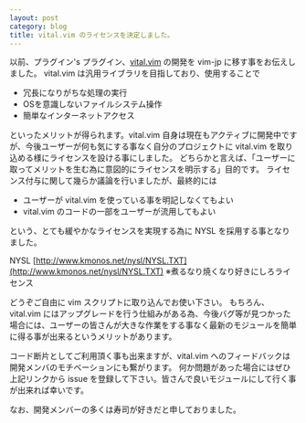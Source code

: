 ```yaml
---
layout: post
category: blog
title: vital.vim のライセンスを決定しました。
---
```


以前、プラグイン's プラグイン、[vital.vim](https://github.com/vim-jp/vital.vim) の開発を vim-jp に移す事をお伝えしました。
vital.vim は汎用ライブラリを目指しており、使用することで

* 冗長になりがちな処理の実行
* OSを意識しないファイルシステム操作
* 簡単なインターネットアクセス

といったメリットが得られます。vital.vim 自身は現在もアクティブに開発中ですが、今後ユーザーが何も気にする事なく自分のプロジェクトに vital.vim を取り込める様にライセンスを設ける事にしました。
どちらかと言えば、「ユーザーに取ってメリットを生む為に意図的にライセンスを明示する」目的です。
ライセンス付与に関して幾らか議論を行いましたが、最終的には

* ユーザーが vital.vim を使っている事を明記しなくてもよい
* vital.vim のコードの一部をユーザーが流用してもよい

という、とても緩やかなライセンスを実現する為に NYSL を採用する事となりました。

NYSL [http://www.kmonos.net/nysl/NYSL.TXT](http://www.kmonos.net/nysl/NYSL.TXT)
※煮るなり焼くなり好きにしろライセンス

どうぞご自由に vim スクリプトに取り込んでお使い下さい。
もちろん、vital.vim にはアップグレードを行う仕組みがある為、今後バグ等が見つかった場合には、ユーザーの皆さんが大きな作業をする事なく最新のモジュールを簡単に得る事が出来るというメリットがあります。

コード断片としてご利用頂く事も出来ますが、vital.vim へのフィードバックは開発メンバのモチベーションにも繋がります。
何か問題があった場合にはぜひ上記リンクから issue を登録して下さい。皆さんで良いモジュールにして行く事が出来れば幸いです。

なお、開発メンバーの多くは寿司が好きだと申しておりました。
